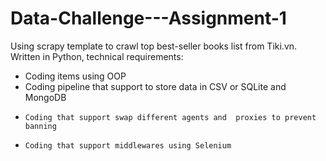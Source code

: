 # Data-Challenge---Assignment-1

Using scrapy template to crawl top best-seller books list from Tiki.vn. Written in Python, technical requirements:
  -   Coding items using OOP
  -   Coding pipeline that support to store data in CSV or SQLite and MongoDB
  - 	Coding that support swap different agents and  proxies to prevent banning
  - 	Coding that support middlewares using Selenium
